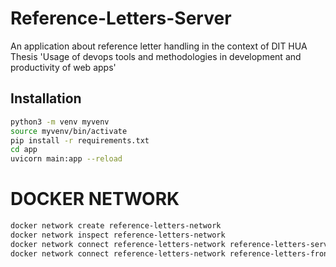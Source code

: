 # Reference-Letters-Server
An application about reference letter handling in the context of DIT HUA Thesis 'Usage of devops tools and methodologies in development and productivity of web apps'

## Installation
```bash
python3 -m venv myvenv
source myvenv/bin/activate
pip install -r requirements.txt
cd app
uvicorn main:app --reload
```

# DOCKER NETWORK
```bash
docker network create reference-letters-network
docker network inspect reference-letters-network
docker network connect reference-letters-network reference-letters-server-nginx-1
docker network connect reference-letters-network reference-letters-frontend-app
```